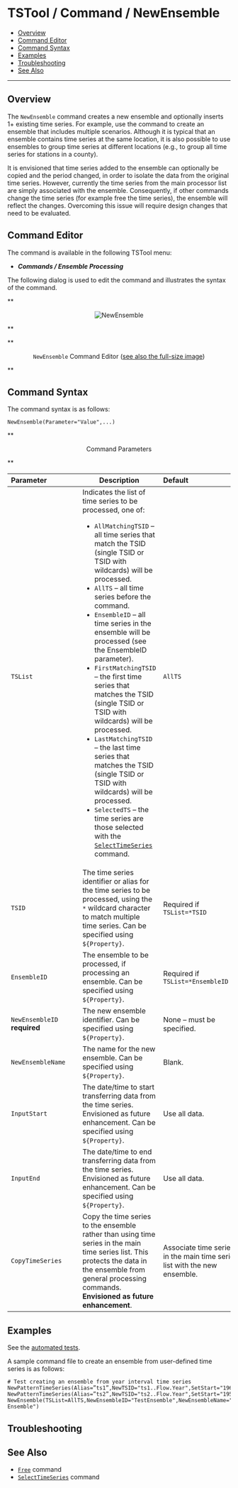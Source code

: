# TSTool / Command / NewEnsemble #

*   [Overview](#overview)
*   [Command Editor](#command-editor)
*   [Command Syntax](#command-syntax)
*   [Examples](#examples)
*   [Troubleshooting](#troubleshooting)
*   [See Also](#see-also)

-------------------------

## Overview ##

The `NewEnsemble` command creates a new ensemble and optionally inserts 1+ existing time series.
For example, use the command to create an ensemble that includes multiple scenarios.
Although it is typical that an ensemble contains time series at the same location,
it is also possible to use ensembles to group time series at different locations
(e.g., to group all time series for stations in a county).

It is envisioned that time series added to the ensemble can optionally be copied and the period changed,
in order to isolate the data from the original time series.
However, currently the time series from the main processor list are simply associated with the ensemble.
Consequently, if other commands change the time series (for example free the time series),
the ensemble will reflect the changes.  Overcoming this issue will require design changes that need to be evaluated.

## Command Editor ##

The command is available in the following TSTool menu:

*   ***Commands / Ensemble Processing***

The following dialog is used to edit the command and illustrates the syntax of the command.

**<p style="text-align: center;">
![NewEnsemble](NewEnsemble.png)
</p>**

**<p style="text-align: center;">
`NewEnsemble` Command Editor (<a href="../NewEnsemble.png">see also the full-size image</a>)
</p>**

## Command Syntax ##

The command syntax is as follows:

```text
NewEnsemble(Parameter="Value",...)
```
**<p style="text-align: center;">
Command Parameters
</p>**

|**Parameter**&nbsp;&nbsp;&nbsp;&nbsp;&nbsp;&nbsp;&nbsp;&nbsp;&nbsp;&nbsp;&nbsp;&nbsp;&nbsp;&nbsp;&nbsp;|**Description**|**Default**&nbsp;&nbsp;&nbsp;&nbsp;&nbsp;&nbsp;&nbsp;&nbsp;&nbsp;&nbsp;&nbsp;&nbsp;&nbsp;&nbsp;&nbsp;&nbsp;&nbsp;&nbsp;&nbsp;&nbsp;&nbsp;&nbsp;&nbsp;&nbsp;&nbsp;&nbsp;&nbsp;|
|--------------|-----------------|-----------------|
|`TSList`|Indicates the list of time series to be processed, one of:<br><ul><li>`AllMatchingTSID` – all time series that match the TSID (single TSID or TSID with wildcards) will be processed.</li><li>`AllTS` – all time series before the command.</li><li>`EnsembleID` – all time series in the ensemble will be processed (see the EnsembleID parameter).</li><li>`FirstMatchingTSID` – the first time series that matches the TSID (single TSID or TSID with wildcards) will be processed.</li><li>`LastMatchingTSID` – the last time series that matches the TSID (single TSID or TSID with wildcards) will be processed.</li><li>`SelectedTS` – the time series are those selected with the [`SelectTimeSeries`](../SelectTimeSeries/SelectTimeSeries.md) command.</li></ul> | `AllTS` |
|`TSID`|The time series identifier or alias for the time series to be processed, using the `*` wildcard character to match multiple time series.  Can be specified using `${Property}`.|Required if `TSList=*TSID`|
|`EnsembleID`|The ensemble to be processed, if processing an ensemble. Can be specified using `${Property}`.|Required if `TSList=*EnsembleID`|
|`NewEnsembleID`<br>**required**|The new ensemble identifier.  Can be specified using `${Property}`.|None – must be specified.|
|`NewEnsembleName`|The name for the new ensemble.  Can be specified using `${Property}`.|Blank.|
|`InputStart`|The date/time to start transferring data from the time series.  Envisioned as future enhancement.  Can be specified using `${Property}`.|Use all data.|
|`InputEnd`|The date/time to end transferring data from the time series.  Envisioned as future enhancement.  Can be specified using `${Property}`.|Use all data.|
|`CopyTimeSeries`|Copy the time series to the ensemble rather than using time series in the main time series list.  This protects the data in the ensemble from general processing commands.  **Envisioned as future enhancement**.|Associate time series in the main time series list with the new ensemble.|

## Examples ##

See the [automated tests](https://github.com/OpenCDSS/cdss-app-tstool-test/tree/master/test/commands/NewEnsemble).

A sample command file to create an ensemble from user-defined time series is as follows:

```text
# Test creating an ensemble from year interval time series
NewPatternTimeSeries(Alias=”ts1”,NewTSID="ts1..Flow.Year",SetStart="1960",SetEnd="2000",Units="ACFT",PatternValues="1,2,5,8,,20")
NewPatternTimeSeries(Alias=”ts2”,NewTSID="ts2..Flow.Year",SetStart="1950",SetEnd="2005",Units="ACFT",PatternValues="2,4,10,16,,40")
NewEnsemble(TSList=AllTS,NewEnsembleID="TestEnsemble",NewEnsembleName="Test Ensemble")
```

## Troubleshooting ##

## See Also ##

*   [`Free`](../Free/Free.md) command
*   [`SelectTimeSeries`](../SelectTimeSeries/SelectTimeSeries.md) command
